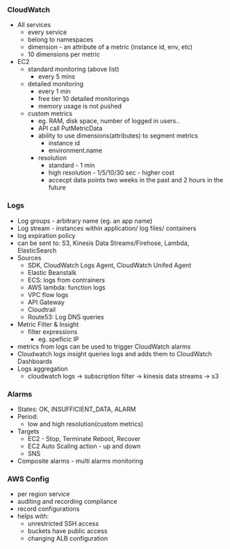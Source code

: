 ### CloudWatch
* All services
  * every service
  * belong to namespaces
  * dimension - an attribute of a metric (instance id, env, etc)
  * 10 dimensions per metric
* EC2
  * standard monitoring (above list)
    * every 5 mins 
  * detailed monitoring
    * every 1 min
    * free tier 10 detailed monitorings 
    * memory usage is not pushed
  * custom metrics
    * eg. RAM, disk space, number of logged in users..
    * API call PutMetricData
    * ability to use dimensions(attributes) to segment metrics
      * instance id
      * environment.name
    * resolution
      * standard - 1 min
      * high resolution - 1/5/10/30 sec - higher cost
      * accecpt data points two weeks in the past and 2 hours in the future 
### Logs
* Log groups - arbitrary name (eg. an app name)
* Log stream - instances within application/ log files/ containers
* log expiration policy 
* can be sent to: S3, Kinesis Data Streams/Firehose, Lambda, ElasticSearch
* Sources
  * SDK, CloudWatch Logs Agent, CloudWatch Unifed Agent
  * Elastic Beanstalk 
  * ECS: logs from contrainers
  * AWS lambda: function logs
  * VPC flow logs 
  * API Gateway
  * Cloudtrail
  * Route53: Log DNS queries
* Metric Filter & Insight
  * filter expressions
    * eg. speficic IP
* metrics from logs can be used to trigger CloudWatch alarms
* Cloudwatch logs insight queries logs and adds them to CloudWatch Dashboards
* Logs aggregation
  * cloudwatch logs -> subscription filter -> kinesis data streams -> s3

### Alarms
* States: OK, INSUFFICIENT_DATA, ALARM
* Period: 
  * low and high resolution(custom metrics)
* Targets
  * EC2 - Stop, Terminate Reboot, Recover
  * EC2 Auto Scaling action - up and down
  * SNS
* Composite alarms - multi alarms monitoring

### AWS Config
* per region service
* auditing and recording compliance
* record configurations
* helps with:
  * unrestricted SSH access 
  * buckets have public access
  * changing ALB configuration 
